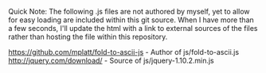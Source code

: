 Quick Note:
The following .js files are not authored by myself, yet to allow for easy loading are included within this git source. When I have more than a few seconds, I'll update the html with a link to external sources of the files rather than hosting the file within this repository. 

https://github.com/mplatt/fold-to-ascii-js - Author of js/fold-to-ascii.js
http://jquery.com/download/ - Source of js/jquery-1.10.2.min.js



